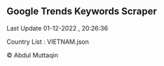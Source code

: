 

## Google Trends Keywords Scraper 
 
Last Update 01-12-2022 , 20:26:36

Country List :
VIETNAM.json



© Abdul Muttaqin 
